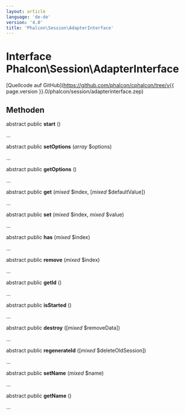 ```yaml
---
layout: article
language: 'de-de'
version: '4.0'
title: 'Phalcon\Session\AdapterInterface'
---
```

# Interface **Phalcon\Session\AdapterInterface**

[Quellcode auf GitHub](https://github.com/phalcon/cphalcon/tree/v{{ page.version }}.0/phalcon/session/adapterinterface.zep)

## Methoden

abstract public **start** ()

...

abstract public **setOptions** (*array* $options)

...

abstract public **getOptions** ()

...

abstract public **get** (*mixed* $index, [*mixed* $defaultValue])

...

abstract public **set** (*mixed* $index, *mixed* $value)

...

abstract public **has** (*mixed* $index)

...

abstract public **remove** (*mixed* $index)

...

abstract public **getId** ()

...

abstract public **isStarted** ()

...

abstract public **destroy** ([*mixed* $removeData])

...

abstract public **regenerateId** ([*mixed* $deleteOldSession])

...

abstract public **setName** (*mixed* $name)

...

abstract public **getName** ()

...